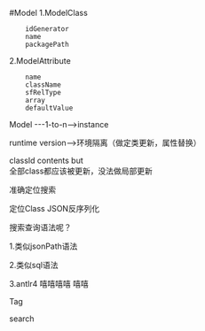 #Model
1.ModelClass
````
    idGenerator
    name
    packagePath
````
    
2.ModelAttribute
````
    name
    className
    sfRelType
    array
    defaultValue
````

Model ---1-to-n-->instance

runtime version-->环境隔离（做定类更新，属性替换）

classId contents 
but  
全部class都应该被更新，没法做局部更新

准确定位搜索

定位Class 
JSON反序列化


搜索查询语法呢？

1.类似jsonPath语法

2.类似sql语法

3.antlr4 嘻嘻嘻嘻 嘻嘻 


Tag 

search

